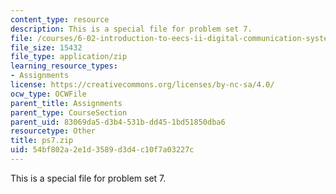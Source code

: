 ```yaml
---
content_type: resource
description: This is a special file for problem set 7.
file: /courses/6-02-introduction-to-eecs-ii-digital-communication-systems-fall-2012/54bf802a2e1d3589d3d4c10f7a03227c_ps7.zip
file_size: 15432
file_type: application/zip
learning_resource_types:
- Assignments
license: https://creativecommons.org/licenses/by-nc-sa/4.0/
ocw_type: OCWFile
parent_title: Assignments
parent_type: CourseSection
parent_uid: 83069da5-d3b4-531b-dd45-1bd51850dba6
resourcetype: Other
title: ps7.zip
uid: 54bf802a-2e1d-3589-d3d4-c10f7a03227c
---
```

This is a special file for problem set 7.